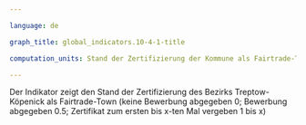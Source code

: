 ```yaml
---

language: de   

graph_title: global_indicators.10-4-1-title

computation_units: Stand der Zertifizierung der Kommune als Fairtrade-Town (keine Bewerbung abgegeben 0; Bewerbung abgegeben 0.5; Zertifikat zum ersten bis x-ten Mal vergeben 1 bis x)

---
```


Der Indikator zeigt den Stand der Zertifizierung des Bezirks Treptow-Köpenick als Fairtrade-Town (keine Bewerbung abgegeben 0; Bewerbung abgegeben 0.5; Zertifikat zum ersten bis x-ten Mal vergeben 1 bis x)
